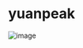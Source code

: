 # yuanpeak

![image]("https://github.com/ald2004/yuanpeak/blob/main/images/WeChat%20Image_20230316192245.jpg")